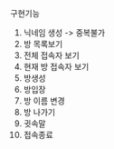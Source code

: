 구현기능

1. 닉네임 생성 -> 중복불가
2. 방 목록보기
3. 전체 접속자 보기
4. 현재 방 접속자 보기
5. 방생성
6. 방입장
7. 방 이름 변경
8. 방 나가기
9. 귓속말
10. 접속종료 
